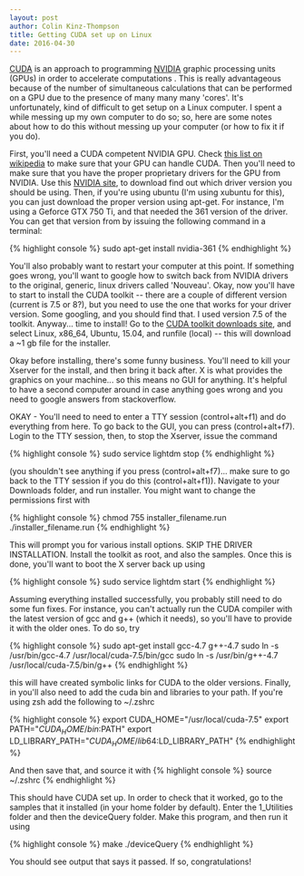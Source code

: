 ```yaml
---
layout: post
author: Colin Kinz-Thompson
title: Getting CUDA set up on Linux
date: 2016-04-30
---
```



[CUDA](https://en.wikipedia.org/wiki/CUDA) is an approach to programming [NVIDIA](https://developer.nvidia.com/cuda-zone) graphic processing units (GPUs) in order to accelerate computations . This is really advantageous because of the number of simultaneous calculations that can be performed on a GPU due to the presence of many many many 'cores'. It's unfortunately, kind of difficult to get setup on a Linux computer. I spent a while messing up my own computer to do so; so, here are some notes about how to do this without messing up your computer (or how to fix it if you do).

First, you'll need a CUDA competent NVIDIA GPU. Check [this list on wikipedia](https://en.wikipedia.org/wiki/List_of_Nvidia_graphics_processing_units) to make sure that your GPU can handle CUDA. Then you'll need to make sure that you have the proper proprietary drivers for the GPU from NVIDIA. Use this [NVIDIA site](http://www.nvidia.com/Download/index.aspx?lang=en-us), to download find out which driver version you should be using. Then, if you're using ubuntu (I'm using xubuntu for this), you can just download the proper version using apt-get.
For instance, I'm using a Geforce GTX 750 Ti, and that needed the 361 version of the driver. You can get that version from by issuing the following command in a terminal:

{% highlight console %}
sudo apt-get install nvidia-361
{% endhighlight %}

You'll also probably want to restart your computer at this point. If something goes wrong, you'll want to google how to switch back from NVIDIA drivers to the original, generic, linux drivers called 'Nouveau'. Okay, now you'll have to start to install the CUDA toolkit -- there are a couple of different version (current is 7.5 or 8?), but you need to use the one that works for your driver version. Some googling, and you should find that. I used version 7.5 of the toolkit. Anyway... time to install! Go to the [CUDA toolkit downloads site](https://developer.nvidia.com/cuda-downloads), and select Linux, x86\_64, Ubuntu, 15.04, and runfile (local) -- this will download a ~1 gb file for the installer.

Okay before installing, there's some funny business. You'll need to kill your Xserver for the install, and then bring it back after. X is what provides the graphics on your machine... so this means no GUI for anything. It's helpful to have a second computer around in case anything goes wrong and you need to google answers from stackoverflow.

OKAY - You'll need to need to enter a TTY session (control+alt+f1) and do everything from here. To go back to the GUI, you can press (control+alt+f7). Login to the TTY session, then, to stop the Xserver, issue the command

{% highlight console %}
sudo service lightdm stop
{% endhighlight %}

(you shouldn't see anything if you press (control+alt+f7)... make sure to go back to the TTY session if you do this (control+alt+f1)). Navigate to your Downloads folder, and run installer. You might want to change the permissions first with

{% highlight console %}
chmod 755 installer_filename.run
./installer_filename.run
{% endhighlight %}

This will prompt you for various install options. SKIP THE DRIVER INSTALLATION. Install the toolkit as root, and also the samples. Once this is done, you'll want to boot the X server back up using

{% highlight console %}
sudo service lightdm start
{% endhighlight %}

Assuming everything installed successfully, you probably still need to do some fun fixes. For instance, you can't actually run the CUDA compiler with the latest version of gcc and g++ (which it needs), so you'll have to provide it with the older ones. To do so, try

{% highlight console %}
sudo apt-get install gcc-4.7 g++-4.7
sudo ln -s /usr/bin/gcc-4.7 /usr/local/cuda-7.5/bin/gcc
sudo ln -s /usr/bin/g++-4.7 /usr/local/cuda-7.5/bin/g++
{% endhighlight %}

this will have created symbolic links for CUDA to the older versions. Finally, in you'll also need to add the cuda bin and libraries to your path. If you're using zsh add the following to ~/.zshrc

{% highlight console %}
export CUDA_HOME="/usr/local/cuda-7.5"
export PATH="${CUDA_HOME}/bin:$PATH"
export LD_LIBRARY_PATH="${CUDA_HOME}/lib64:$LD_LIBRARY_PATH"
{% endhighlight %}

And then save that, and source it with
{% highlight console %}
source ~/.zshrc
{% endhighlight %}

This should have CUDA set up. In order to check that it worked, go to the samples that it installed (in your home folder by default). Enter the 1\_Utilities folder and then the deviceQuery folder. Make this program, and then run it using

{% highlight console %}
make
./deviceQuery
{% endhighlight %}

You should see output that says it passed. If so, congratulations!
